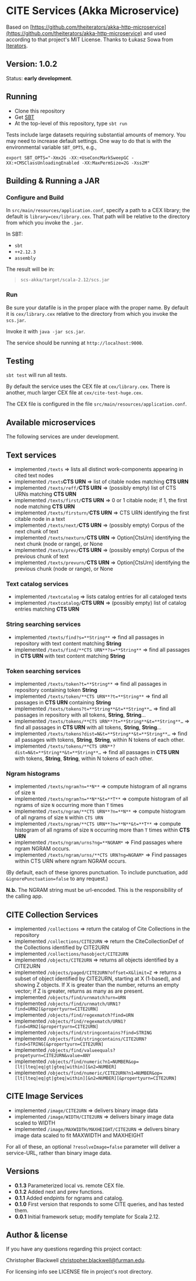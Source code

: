 # CITE Services (Akka Microservice)

Based on [https://github.com/theiterators/akka-http-microservice](https://github.com/theiterators/akka-http-microservice) and used according to that project's MIT License. Thanks to Łukasz Sowa from [Iterators](http://www.theiterators.com).

## Version: 1.0.2

Status:  **early development**.

## Running

- Clone this repository
- Get [SBT](http://www.scala-sbt.org)
- At the top-level of this repository, type `sbt run`

Tests include large datasets requiring substantial amounts of memory.  You may need to increase default settings.  One way to do that is with the environmental variable `SBT_OPTS`, e.g.,

    export SBT_OPTS="-Xmx2G -XX:+UseConcMarkSweepGC -XX:+CMSClassUnloadingEnabled -XX:MaxPermSize=2G -Xss2M"



## Building & Running a JAR

### Configure and Build

In `src/main/resources/application.conf`, specify a path to a CEX library; the default is `library=cex/library.cex`. That path will be relative to the directory from which you invoke the `.jar`.

In SBT:

- `sbt`
- `++2.12.3`
- `assembly`

The result will be in:

> `scs-akka/target/scala-2.12/scs.jar`

### Run

Be sure your datafile is in the proper place with the proper name. By default it is `cex/library.cex` relative to the directory from which you invoke the `scs.jar`.

Invoke it with `java -jar scs.jar`.

The service should be running at `http://localhost:9000`.


## Testing

`sbt test` will run all tests.

By default the service uses the CEX file at `cex/library.cex`. There is another, much larger CEX file at `cex/cite-test-huge.cex`.

The CEX file is configured in the file `src/main/resources/application.conf`.

## Available microservices

The following services are under development.

## Text services

- implemented `/texts` => lists all distinct work-components appearing in cited text nodes
- implemented `/texts`**CTS URN** => list of citable nodes matching **CTS URN**
- implemented `/texts/reff/`**CTS URN** => (possibly empty) list of CTS URNs matching **CTS URN**
- implemented `/texts/first/`**CTS URN** => 0 or 1 citable node; if 1, the first node matching **CTS URN**
- implemented `/texts/firsturn/`**CTS URN** => CTS URN identifying the first citable node in a text
- implemented `/texts/next/`**CTS URN** => (possibly empty) Corpus of the next chunk of text
- implemented `/texts/nexturn/`**CTS URN** => Option[CtsUrn] identifying the next chunk (node or range), or None
- implemented `/texts/prev/`**CTS URN** => (possibly empty) Corpus of the previous chunk of text
- implemented `/texts/prevurn/`**CTS URN** => Option[CtsUrn] identifying the previous chunk (node or range), or None

### Text catalog services

- implemented `/textcatalog` => lists catalog entries for all cataloged texts
- implemented `/textcatalog/`**CTS URN** =>  (possibly empty) list of catalog entries matching **CTS URN**

### String searching services

- implemented `/texts/find?s=**String**` => find all passages in repository with text content matching **String**
- implemented `/texts/find/**CTS URN**?s=**String**`  => find all passages in **CTS URN** with text content matching **String**

### Token searching services

- implemented `/texts/token?t=**String**` => find all passages in repository containing token **String**
- implemented `/texts/token/**CTS URN**?t=**String**`  => find all passages in **CTS URN** containing **String**
- implemented `/texts/tokens?t=**String**&t=**String**…` => find all passages in repository with all tokens, **String**, **String**…
- implemented `/texts/tokens/**CTS URN**?t=**String**&t=**String**…`  => find all passages in **CTS URN** with all tokens, **String**, **String**…
- implemented `/texts/tokens?dist=N&t=**String**&t=**String**…`  => find all passages  with tokens, **String**, **String**, within N tokens of each other.
- implemented `/texts/tokens/**CTS URN**?dist=N&t=**String**&t=**String**…`  => find all passages in **CTS URN** with tokens, **String**, **String**, within N tokens of each other.



### Ngram histograms

- implemented `/texts/ngram?n=**N**` => compute histogram of all ngrams of size `N`
- implemented `/texts/ngram?n=**N**&t=**T**` => compute histogram of all ngrams of size `N` occurring more than `T` times
- implemented `/texts/ngram/**CTS URN**?n=**N**` => compute histogram of all ngrams of size `N` within `CTS URN`
- implemented `/texts/ngram/**CTS URN**?n=**N**&t=**T**` => compute histogram of all ngrams of size `N` occurring more than `T` times within **CTS URN**
- implemented `/texts/ngram/urns?ng=**NGRAM*` => Find passages where ngram NGRAM occurs.
- implemented `/texts/ngram/urns/**CTS URN?ng=NGRAM*` => Find passages within CTS URN where ngram NGRAM occurs.

(By default, each of these ignores punctuation. To include punctuation, add `&ignorePunctuation=false` to any request.)

**N.b.** The NGRAM string must be url-encoded. This is the responsibility of the calling app.


## CITE Collection Services

- implemented `/collections` => return the catalog of Cite Collections in the repository
- implemented `/collections/CITE2URN` => return the CiteCollectionDef of the Collections identified by CITE2URN
- implemented `/collections/hasobject/CITE2URN`
- implemented `/objects/CITE2URN` => returns all objects identified by a CITE2URN
- implemented `/objects/paged/CITE2URN?offset=X&limit=Z` => returns a subset of object identified by CITE2URN, starting at X (1-based), and showing Z objects. If X is greater than the number, returns an empty vector; if Z is greater, returns as many as are present.
- implemented `/objects/find/urnmatch?urn=URN`
- implemented `/objects/find/urnmatch/URN1?find=URN2[&propertyurn=CITE2URN]`
- implemented `/objects/find/regexmatch?find=URN`
- implemented `/objects/find/regexmatch/URN1?find=URN2[&propertyurn=CITE2URN]`
- implemented `/objects/find/stringcontains?find=STRING`
- implemented `/objects/find/stringcontains/CITE2URN?find=STRING[&propertyurn=CITE2URN]`
- implemented `/objects/find/valueequals?propetyurn=CITE2URN&value=ANY`
- implemented `/objects/find/numeric?n1=NUMBER&op=[lt|lteq|eq|gt|gteq|within][&n2=NUMBER]`
- implemented `/objects/find/numeric/CITE2URN?n1=NUMBER&op=[lt|lteq|eq|gt|gteq|within][&n2=NUMBER][&propertyurn=CITE2URN]`

## CITE Image Services

- implemented `/image/CITE2URN` => delivers binary image data
- implemented `/image/WIDTH/CITE2URN` => delivers binary image data scaled to WIDTH
- implemented `/image/MAXWIDTH/MAXHEIGHT/CITE2URN` => delivers binary image data scaled to fit MAXWIDTH and MAXHEIGHT

For all of these, an optional `?resolveImage=false` parameter will deliver a service-URL, rather than binary image data.

## Versions

- **0.1.3** Parameterized local vs. remote CEX file.
- **0.1.2** Added next and prev functions.
- **0.1.1** Added endpints for ngrams and catalog.
- **0.1.0** First version that responds to some CITE queries, and has tested them.
- **0.0.1** Initial framework setup; modify template for Scala 2.12.

## Author & license

If you have any questions regarding this project contact:

Christopher Blackwell <christopher.blackwell@furman.edu>.

For licensing info see LICENSE file in project's root directory.
